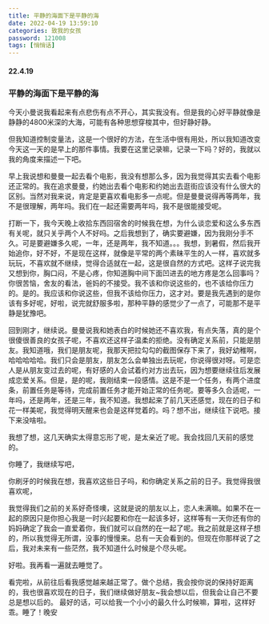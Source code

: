 ```yaml
---
title: 平静的海面下是平静的海
date: 2022-04-19 13:59:10
categories: 致我的女孩
password: 121008 
tags: [悄悄话]
---
```


#### 22.4.19

### 平静的海面下是平静的海

今天小曼说我看起来有点悲伤有点不开心，其实我没有。但是我的心好平静就像是静静的4800米深的大海，可能有各种思想穿梭其中，但好静好静。

但我知道控制变量法，这是一个很好的方法，在生活中很有用处，所以我知道改变今天这一天的是早上的那件事情。我要在这里记录嘛，记录一下吗？好的，我就以我的角度来描述一下吧。

早上我说想和曼曼一起去看个电影，我没有想那么多，因为我觉得其实去看个电影还正常的。我在追求曼曼，约她出去看个电影和约她出去逛街应该没有什么很大的区别。当然对我来说，肯定是更喜欢看电影多一点呢。但是曼曼说得再等两年，我不是很理解，两年吗。我们在一起还需要两年吗，我不是很能接受呢。

打断一下，我今天晚上收拾东西回宿舍的时候我在想，为什么谈恋爱和这么多东西有关呢，就只关乎两个人不好吗。之后我想到了，确实要避嫌，因为我刚分手不久。可是要避嫌多久呢，一年，还是两年，我不知道。。。我想，到暑假，然后我开始追你，好不好，不是现在这样，就像是平常的两个素昧平生的人一样，喜欢就多玩玩，不喜欢就不继续，觉得合适就在一起，这是很自然的方式吧。这样子说完我又想到你，胸口闷，不是心疼，你知道胸中间下面凹进去的地方疼是怎么回事吗？你很苦恼，舍友的看法，爸妈的不接受。我不该和你说这些的，也不该给你压力的。是的。我应该和你说这些，但我不该给你压力，这才对。要是我先遇到的是你该有多好呢，好啦，说完就舒服多啦，那种平静的感觉少了一点了，可能那不是平静是犹豫吧。

回到刚才，继续说。曼曼说我和她表白的时候她还不喜欢我，有点失落，真的是个很傻很善良的女孩子呢，不喜欢还这样子温柔的拒绝。没有确定关系前，只能是朋友。我知道哦，我们是朋友呢，我那天把拉勾勾的截图保存下来了，我好幼稚啊，哈哈哈哈哈。我们只会是朋友，朋友怎么会单独出去玩呢，你说得很对呀。可是恋人是从朋友变过去的呢，有好感的人会试着约对方出去玩，因为想要继续往后发展成恋爱关系。但是，是的呢，我刚结束一段感情。这是不是一个任务，有两个进度条，前置任务是等待，完成前置任务才能开始正常的任务呢。要等多久合适呢，一年吗，还是两年，还是三年，我不知道。我想起来了前几天还感觉，现在的日子和花一样美呢，我觉得明天醒来也会是这样觉着的。吗？想不出，继续往下说吧。接下来没啥啦。

我想了想，这几天确实太得意忘形了呢，是太亲近了呢。我会找回几天前的感觉的。

 你睡了，我继续写吧，

你刷牙的时候我在想，我喜欢这些日子吗，和你确定关系之前的日子。我觉得我很喜欢呢，

我觉得我们之前的关系好奇怪噢，这就是说的朋友以上，恋人未满嘛。如果不在一起的原因只是你担心我是一时兴起要和你在一起该多好，这样等有一天你还有你的妈妈确定了我会一直爱着你，我们就可以自然的在一起了呢。我之前就是这样子想的，所以我觉得无所谓，没事的慢慢来。总有一天会看到的。但现在你那样说了之后，我对未来有一些茫然，我不知道什么时候是个尽头呢。

好啦。我再看一遍就去睡觉了。

看完啦，从前往后看我感觉越来越正常了。做个总结，我会按你说的保持好距离的，我也很喜欢现在的日子，我们继续做好朋友~我会想以后，但我会让自己不要总是想以后的。 最好的话，可以给我一个小小的最久什么时候嘛，算啦，这样好乖。睡了！晚安